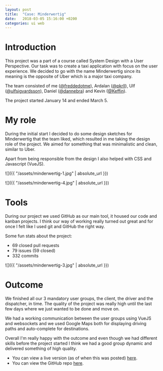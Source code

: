 ```yaml
---
layout: post
title:  "Case: Minderwertig"
date:   2018-03-05 15:16:00 +0200
categories: ui web
---
```


# Introduction

This project was a part of a course called System Design with a User Perspective. Our task was to create a taxi
application with focus on the user experience. We decided to go with the name Minderwertig since its meaning is the
opposite of Uber which is a major taxi company.

The team consisted of me ([@freddedotme](https://github.com/freddedotme)), Ardalan ([@pkrll](https://github.com/pkrll)),
Ulf ([@ulfsigvardsson](https://github.com/ulfsigvardsson)), Daniel ([@dannebra](https://github.com/dannebra)) and Kevin
([@Keffin](https://github.com/Keffin)).

The project started January 14 and ended March 5.

# My role

During the initial start I decided to do some design sketches for Minderwertig that the team liked, which resulted in me
taking the design role of the project. We aimed for something that was minimalistic and clean, similar to Uber.

Apart from being responsible from the design I also helped with CSS and Javascript (VueJS).

![]({{ "/assets/minderwertig-1.jpg" | absolute_url }})

![]({{ "/assets/minderwertig-4.jpg" | absolute_url }})

# Tools

During our project we used GitHub as our main tool, it housed our code and kanban projects.
I think our way of working really turned out great and for once I felt like I used git and GitHub the right way.

Some fun stats about the project:

- 69 closed pull requests
- 79 issues (59 closed)
- 332 commits

![]({{ "/assets/minderwertig-3.jpg" | absolute_url }})

# Outcome

We finished all our 3 mandatory user groups, the client, the driver and the dispatcher, in time.
The quality of the project was really high until the last few days where we just wanted to be done and move on.

We had a working communication between the user groups using VueJS and websockets and we used Google Maps both for
displaying driving paths and auto-complete for destinations.

Overall I'm really happy with the outcome and even though we had different skills before the project started I think
we had a good group dynamic and delivered something of high quality.

- You can view a live version (as of when this was posted) [here](http://mw.saturnfive.se).
- You can view the GitHub repo [here](https://github.com/pkrll/Minderwertig).